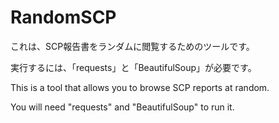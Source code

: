 # RandomSCP
これは、SCP報告書をランダムに閲覧するためのツールです。

実行するには、「requests」と「BeautifulSoup」が必要です。

This is a tool that allows you to browse SCP reports at random.

You will need "requests" and "BeautifulSoup" to run it.
